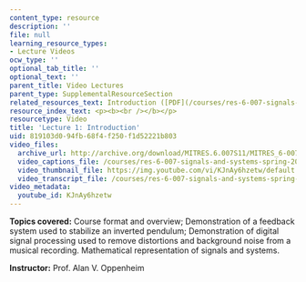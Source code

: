 ```yaml
---
content_type: resource
description: ''
file: null
learning_resource_types:
- Lecture Videos
ocw_type: ''
optional_tab_title: ''
optional_text: ''
parent_title: Video Lectures
parent_type: SupplementalResourceSection
related_resources_text: Introduction ([PDF](/courses/res-6-007-signals-and-systems-spring-2011/resources/mitres_6_007s11_lec01))
resource_index_text: <p><b><br /></b></p>
resourcetype: Video
title: 'Lecture 1: Introduction'
uid: 819103d0-94fb-68f4-f250-f1d52221b803
video_files:
  archive_url: http://archive.org/download/MITRES.6.007S11/MITRES_6-007S11lec01_300k.mp4
  video_captions_file: /courses/res-6-007-signals-and-systems-spring-2011/aca27466e7e7551e86e867731e11312c_KJnAy6hzetw.vtt
  video_thumbnail_file: https://img.youtube.com/vi/KJnAy6hzetw/default.jpg
  video_transcript_file: /courses/res-6-007-signals-and-systems-spring-2011/5504e2c59183fda9f139ffb6137019f3_KJnAy6hzetw.pdf
video_metadata:
  youtube_id: KJnAy6hzetw
---
```


**Topics covered:** Course format and overview; Demonstration of a feedback system used to stabilize an inverted pendulum; Demonstration of digital signal processing used to remove distortions and background noise from a musical recording. Mathematical representation of signals and systems.

**Instructor:** Prof. Alan V. Oppenheim